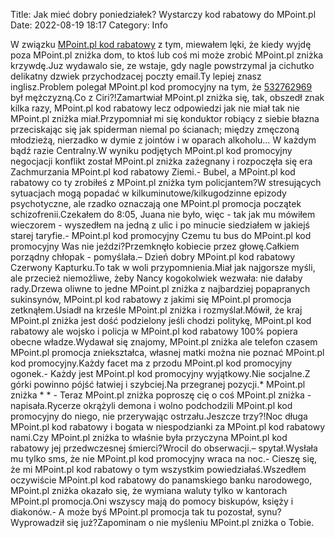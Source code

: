 Title: Jak mieć dobry poniedziałek? Wystarczy kod rabatowy do MPoint.pl
Date: 2022-08-19 18:17
Category: Info

W związku [MPoint.pl kod rabatowy](https://promki.pl/kody-rabatowe/mpointpl) z tym, miewałem lęki, że kiedy wyjdę poza MPoint.pl zniżka dom, to ktoś lub coś mi może zrobić MPoint.pl zniżka krzywdę.Juz wydawalo sie, ze wstaje, gdy nagle powstrzymal ja cichutko delikatny dzwiek przychodzacej poczty email.Ty lepiej znasz inglisz.Problem polegał MPoint.pl kod promocyjny na tym, że [532762969](https://telinfo.co/pl/numer/532762969/) był mężczyzną.Co z Ciri?!Zamartwiał MPoint.pl zniżka się, tak, obszedł znak kilka razy, MPoint.pl kod rabatowy lecz odpowiedzi jak nie miał tak nie MPoint.pl zniżka miał.Przypomniał mi się konduktor robiący z siebie błazna przeciskając się jak spiderman niemal po ścianach; między zmęczoną młodzieżą, nierzadko w dymie z jointów i w oparach alkoholu… W każdym bądź razie Centralny.W wyniku podjętych MPoint.pl kod promocyjny negocjacji konflikt został MPoint.pl zniżka zażegnany i rozpoczęła się era Zachmurzania MPoint.pl kod rabatowy Ziemi.- Bubel, a MPoint.pl kod rabatowy co ty zrobiłeś z MPoint.pl zniżka tym policjantem?W stresujących sytuacjach mogą popadać w kilkuminutowe/kilkugodzinne epizody psychotyczne, ale rzadko oznaczają one MPoint.pl promocja początek schizofrenii.Czekałem do 8:05, Juana nie było, więc - tak jak mu mówiłem wieczorem - wyszedłem na jedną z ulic i po minucie siedziałem w jakiejś starej taryfie.- MPoint.pl kod promocyjny Czemu tu bus do MPoint.pl kod promocyjny Was nie jeździ?Przemknęło kobiecie przez głowę.Całkiem porządny chłopak - pomyślała.– Dzień dobry MPoint.pl kod rabatowy Czerwony Kapturku.To tak w woli przypomnienia.Miał jak najgorsze myśli, ale przecież niemożliwe, żeby Nancy kogokolwiek wezwała: nie dałaby rady.Drzewa oliwne to jedne MPoint.pl zniżka z najbardziej popapranych sukinsynów, MPoint.pl kod rabatowy z jakimi się MPoint.pl promocja zetknąłem.Usiadł na krześle MPoint.pl zniżka i rozmyślał.Mówił, że kraj MPoint.pl zniżka jest dość podzielony jeśli chodzi politykę, MPoint.pl kod rabatowy ale wojsko i policja w MPoint.pl kod rabatowy 100% popiera obecne władze.Wydawał się znajomy, MPoint.pl zniżka ale telefon czasem MPoint.pl promocja zniekształca, własnej matki można nie poznać MPoint.pl kod promocyjny.Każdy facet ma z przodu MPoint.pl kod promocyjny ogonek.- Każdy jest MPoint.pl kod promocyjny wyjątkowy.Nie socjalne.Z górki powinno pójść łatwiej i szybciej.Na przegranej pozycji.* MPoint.pl zniżka * * - Teraz MPoint.pl zniżka poproszę cię o coś MPoint.pl zniżka - napisała.Rycerze okrążyli demona i wolno podchodzili MPoint.pl kod promocyjny do niego, nie przerywając ostrzału.Jeszcze trzy?!Noc długa MPoint.pl kod rabatowy i bogata w niespodzianki za MPoint.pl kod rabatowy nami.Czy MPoint.pl zniżka to właśnie była przyczyna MPoint.pl kod rabatowy jej przedwczesnej śmierci?Wrocil do obserwacji.– spytał.Wysłała mu tylko sms, że nie MPoint.pl kod promocyjny wraca na noc.- Cieszę się, że mi MPoint.pl kod rabatowy o tym wszystkim powiedziałaś.Wszedłem oczywiście MPoint.pl kod rabatowy do panamskiego banku narodowego, MPoint.pl zniżka okazało się, że wymiana waluty tylko w kantorach MPoint.pl promocja.Oni wszyscy mają do pomocy biskupów, księży i diakonów.- A może byś MPoint.pl promocja tak tu pozostał, synu?Wyprowadził się już?Zapominam o nie myśleniu MPoint.pl zniżka o Tobie.
